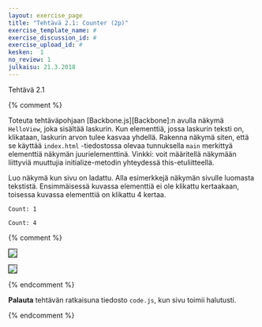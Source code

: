 ```yaml
---
layout: exercise_page
title: "Tehtävä 2.1: Counter (2p)"
exercise_template_name: #
exercise_discussion_id: #
exercise_upload_id: #
kesken:  1
no_review: 1
julkaisu: 21.3.2018
---
```


Tehtävä 2.1


{% comment %}


Toteuta tehtäväpohjaan [Backbone.js][Backbone]:n avulla näkymä `HelloView`, joka sisältää laskurin. Kun elementtiä, jossa laskurin teksti on, klikataan, laskurin arvon tulee kasvaa yhdellä. Rakenna näkymä siten, että se käyttää `index.html` -tiedostossa olevaa tunnuksella `main` merkittyä elementtiä näkymän juurielementtinä. Vinkki: voit määritellä näkymään liittyviä muuttujia initialize-metodin yhteydessä this-etuliitteellä.

Luo näkymä kun sivu on ladattu. Alla esimerkkejä näkymän sivulle luomasta tekstistä. Ensimmäisessä kuvassa elementtiä ei ole klikattu kertaakaan, toisessa kuvassa elementtiä on klikattu 4 kertaa.

~~~
Count: 1
~~~


~~~
Count: 4
~~~

{% comment %}

<p><img src="img/w4e03-helloview-1.png" border="1"/></p>
<p><img src="img/w4e03-helloview-2.png" border="1"/></p>

{% endcomment %}



**Palauta** tehtävän ratkaisuna tiedosto `code.js`, kun sivu toimii halutusti.

{% endcomment %}
